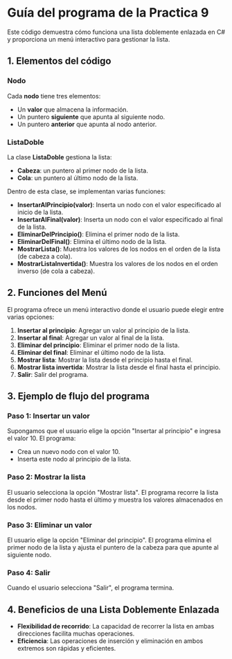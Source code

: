 # Guía del programa de la Practica 9

Este código demuestra cómo funciona una lista doblemente enlazada en C# y proporciona un menú interactivo para gestionar la lista. 

## 1. Elementos del código

### Nodo

Cada **nodo** tiene tres elementos:
- Un **valor** que almacena la información.
- Un puntero **siguiente** que apunta al siguiente nodo.
- Un puntero **anterior** que apunta al nodo anterior.

### ListaDoble

La clase **ListaDoble** gestiona la lista:
- **Cabeza**: un puntero al primer nodo de la lista.
- **Cola**: un puntero al último nodo de la lista.

Dentro de esta clase, se implementan varias funciones:

- **InsertarAlPrincipio(valor)**: Inserta un nodo con el valor especificado al inicio de la lista.
- **InsertarAlFinal(valor)**: Inserta un nodo con el valor especificado al final de la lista.
- **EliminarDelPrincipio()**: Elimina el primer nodo de la lista.
- **EliminarDelFinal()**: Elimina el último nodo de la lista.
- **MostrarLista()**: Muestra los valores de los nodos en el orden de la lista (de cabeza a cola).
- **MostrarListaInvertida()**: Muestra los valores de los nodos en el orden inverso (de cola a cabeza).

## 2. Funciones del Menú

El programa ofrece un menú interactivo donde el usuario puede elegir entre varias opciones:

1. **Insertar al principio**: Agregar un valor al principio de la lista.
2. **Insertar al final**: Agregar un valor al final de la lista.
3. **Eliminar del principio**: Eliminar el primer nodo de la lista.
4. **Eliminar del final**: Eliminar el último nodo de la lista.
5. **Mostrar lista**: Mostrar la lista desde el principio hasta el final.
6. **Mostrar lista invertida**: Mostrar la lista desde el final hasta el principio.
7. **Salir**: Salir del programa.

## 3. Ejemplo de flujo del programa

### Paso 1: Insertar un valor
Supongamos que el usuario elige la opción "Insertar al principio" e ingresa el valor 10. El programa:
- Crea un nuevo nodo con el valor 10.
- Inserta este nodo al principio de la lista.

### Paso 2: Mostrar la lista
El usuario selecciona la opción "Mostrar lista". El programa recorre la lista desde el primer nodo hasta el último y muestra los valores almacenados en los nodos.

### Paso 3: Eliminar un valor
El usuario elige la opción "Eliminar del principio". El programa elimina el primer nodo de la lista y ajusta el puntero de la cabeza para que apunte al siguiente nodo.

### Paso 4: Salir
Cuando el usuario selecciona "Salir", el programa termina.

## 4. Beneficios de una Lista Doblemente Enlazada

- **Flexibilidad de recorrido**: La capacidad de recorrer la lista en ambas direcciones facilita muchas operaciones.
- **Eficiencia**: Las operaciones de inserción y eliminación en ambos extremos son rápidas y eficientes.


